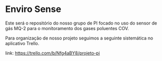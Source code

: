 # Enviro Sense

Este será o repositório do nosso grupo de PI focado no uso do sensor de gás MQ-2 para o monitoramento dos gases poluentes COV.

Para organização de nosso projeto seguimos a seguinte sistemática no aplicativo Trello.

link: https://trello.com/b/Nfg4aBY8/projeto-pi
